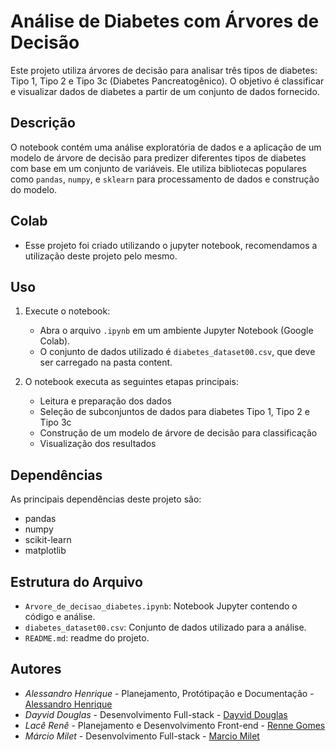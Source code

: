 # Análise de Diabetes com Árvores de Decisão

Este projeto utiliza árvores de decisão para analisar três tipos de diabetes: Tipo 1, Tipo 2 e Tipo 3c (Diabetes Pancreatogênico). O objetivo é classificar e visualizar dados de diabetes a partir de um conjunto de dados fornecido.

## Descrição

O notebook contém uma análise exploratória de dados e a aplicação de um modelo de árvore de decisão para predizer diferentes tipos de diabetes
com base em um conjunto de variáveis. Ele utiliza bibliotecas populares como `pandas`, `numpy`, e `sklearn` para processamento de dados e construção do modelo.

## Colab
- Esse projeto foi criado utilizando o jupyter notebook, recomendamos a utilização deste projeto pelo mesmo.

## Uso

1. Execute o notebook:
   - Abra o arquivo `.ipynb` em um ambiente Jupyter Notebook (Google Colab).
   - O conjunto de dados utilizado é `diabetes_dataset00.csv`, que deve ser carregado na pasta content.

2. O notebook executa as seguintes etapas principais:
   - Leitura e preparação dos dados
   - Seleção de subconjuntos de dados para diabetes Tipo 1, Tipo 2 e Tipo 3c
   - Construção de um modelo de árvore de decisão para classificação
   - Visualização dos resultados

## Dependências

As principais dependências deste projeto são:
- pandas
- numpy
- scikit-learn
- matplotlib

## Estrutura do Arquivo

- `Arvore_de_decisao_diabetes.ipynb`: Notebook Jupyter contendo o código e análise.
- `diabetes_dataset00.csv`: Conjunto de dados utilizado para a análise.
- `README.md`: readme do projeto.

## Autores

* *Alessandro Henrique* - Planejamento, Protótipação e Documentação - [Alessandro Henrique](https://github.com/alessandrohpsf)
* *Dayvid Douglas* - Desenvolvimento Full-stack - [Dayvid Douglas](https://github.com/dayviddouglas)
* *Lacê Renê* - Planejamento e Desenvolvimento Front-end - [Renne Gomes](https://github.com/rennegomes)
* *Márcio Milet* - Desenvolvimento Full-stack - [Marcio Milet](https://github.com/marciomilet)
